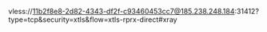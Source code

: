 vless://11b2f8e8-2d82-4343-df2f-c93460453cc7@185.238.248.184:31412?type=tcp&security=xtls&flow=xtls-rprx-direct#xray
